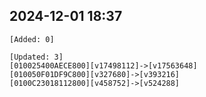 ## 2024-12-01 18:37
```
[Added: 0]

[Updated: 3]
[010025400AECE800][v17498112]->[v17563648]
[010050F01DF9C800][v327680]->[v393216]
[0100C23018112800][v458752]->[v524288]
```

